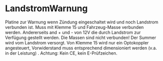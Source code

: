 # LandstromWarnung

Platine zur Warnung wenn Zündung eingeschaltet wird und noch Landstrom verbunden ist. Muss mit Klemme 15 und Fahrzeug-Masse verbunden werden. Andererseits and + und - von 12V die durch Landstrom zur Verfügung gestellt werden. Die Massen sind nicht verbunden! Der Summer wird vom Landstrom versorgt. Von Klemme 15 wird nur ein Optokoppler angesteuert, Vorwiderstand muss entsprechend dimensioniert werden (v.a. in der Leistung) . Achtung: Kein CE, kein E-Prüfzeichen.
